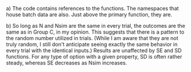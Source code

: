 a)
The code contains references to the functions. The namespaces that house batch data are also. Just above the primary function, they are.

b)
So long as N and Nsim are the same in every trial, the outcomes are the same as in Group C, in my opinion. This suggests that there is a pattern to the random number utilized in trials. (While I am aware that they are not truly random, I still don't anticipate seeing exactly the same behavior in every trial with the identical inputs.) Results are unaffected by SE and SD functions. For any type of option with a given property, SD is often rather steady, whereas SE decreases as Nsim increases.